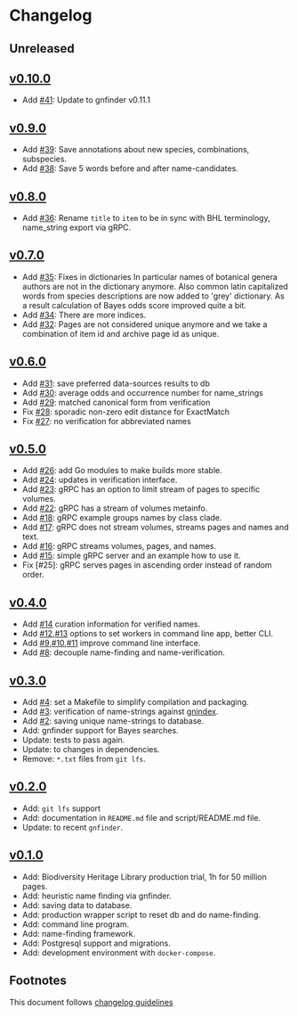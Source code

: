 # Changelog

## Unreleased

## [v0.10.0]

- Add [#41]: Update to gnfinder v0.11.1

## [v0.9.0]

- Add [#39]: Save annotations about new species, combinations, subspecies.
- Add [#38]: Save 5 words before and after name-candidates.

## [v0.8.0]

- Add [#36]: Rename `title` to `item` to be in sync with BHL terminology,
             name_string export via gRPC.

## [v0.7.0]

- Add [#35]: Fixes in dictionaries In particular names of botanical genera
             authors are not in the dictionary anymore. Also common latin
             capitalized words from species descriptions are now added to
             'grey' dictionary. As a result calculation of Bayes odds
             score improved quite a bit.
- Add [#34]: There are more indices.
- Add [#32]: Pages are not considered unique anymore and we take a combination
             of item id and archive page id as unique.


## [v0.6.0]

- Add [#31]: save preferred data-sources results to db
- Add [#30]: average odds and occurrence number for name_strings
- Add [#29]: matched canonical form from verification
- Fix [#28]: sporadic non-zero edit distance for ExactMatch
- Fix [#27]: no verification for abbreviated names

## [v0.5.0]

- Add [#26]: add Go modules to make builds more stable.
- Add [#24]: updates in verification interface.
- Add [#23]: gRPC has an option to limit stream of pages to specific volumes.
- Add [#22]: gRPC has a stream of volumes metainfo.
- Add [#18]: gRPC example groups names by class clade.
- Add [#17]: gRPC does not stream volumes, streams pages and names and text.
- Add [#16]: gRPC streams volumes, pages, and names.
- Add [#15]: simple gRPC server and an example how to use it.
- Fix [#25]: gRPC serves pages in ascending order instead of random order.

## [v0.4.0]

- Add [#14] curation information for verified names.
- Add [#12],[#13] options to set workers in command line app, better CLI.
- Add [#9],[#10],[#11] improve command line interface.
- Add [#8]: decouple name-finding and name-verification.

## [v0.3.0]

- Add [#4]: set a Makefile to simplify compilation and packaging.
- Add [#3]: verification of name-strings against [gnindex].
- Add [#2]: saving unique name-strings to database.
- Add: gnfinder support for Bayes searches.
- Update: tests to pass again.
- Update: to changes in dependencies.
- Remove: `*.txt` files from `git lfs`.

## [v0.2.0]

- Add: `git lfs` support
- Add: documentation in `README.md` file and script/README.md file.
- Update: to recent `gnfinder`.

## [v0.1.0]

- Add: Biodiversity Heritage Library production trial, 1h for 50 million pages.
- Add: heuristic name finding via gnfinder.
- Add: saving data to database.
- Add: production wrapper script to reset db and do name-finding.
- Add: command line program.
- Add: name-finding framework.
- Add: Postgresql support and migrations.
- Add: development environment with `docker-compose`.

## Footnotes

This document follows [changelog guidelines]

[v0.10.0]: https://github.com/gnames/bhlindex/compare/v0.9.0...v0.10.0
[v0.9.0]: https://github.com/gnames/bhlindex/compare/v0.8.0...v0.9.0
[v0.8.0]: https://github.com/gnames/bhlindex/compare/v0.7.0...v0.8.0
[v0.7.0]: https://github.com/gnames/bhlindex/compare/v0.6.0...v0.7.0
[v0.6.0]: https://github.com/gnames/bhlindex/compare/v0.5.0...v0.6.0
[v0.5.0]: https://github.com/gnames/bhlindex/compare/v0.4.0...v0.5.0
[v0.4.0]: https://github.com/gnames/bhlindex/compare/v0.3.0...v0.4.0
[v0.3.0]: https://github.com/gnames/bhlindex/compare/v0.2.0...v0.3.0
[v0.2.0]: https://github.com/gnames/bhlindex/compare/v0.1.0...v0.2.0
[v0.1.0]: https://github.com/gnames/bhlindex/tree/v0.1.0

[#42]: https://github.com/gnames/bhlindex/issues/42
[#41]: https://github.com/gnames/bhlindex/issues/41
[#40]: https://github.com/gnames/bhlindex/issues/40
[#39]: https://github.com/gnames/bhlindex/issues/39
[#38]: https://github.com/gnames/bhlindex/issues/38
[#37]: https://github.com/gnames/bhlindex/issues/37
[#36]: https://github.com/gnames/bhlindex/issues/36
[#35]: https://github.com/gnames/bhlindex/issues/35
[#34]: https://github.com/gnames/bhlindex/issues/34
[#33]: https://github.com/gnames/bhlindex/issues/33
[#32]: https://github.com/gnames/bhlindex/issues/32
[#31]: https://github.com/gnames/bhlindex/issues/31
[#30]: https://github.com/gnames/bhlindex/issues/30
[#29]: https://github.com/gnames/bhlindex/issues/29
[#28]: https://github.com/gnames/bhlindex/issues/28
[#27]: https://github.com/gnames/bhlindex/issues/27
[#26]: https://github.com/gnames/bhlindex/issues/26
[#24]: https://github.com/gnames/bhlindex/issues/24
[#23]: https://github.com/gnames/bhlindex/issues/23
[#22]: https://github.com/gnames/bhlindex/issues/22
[#18]: https://github.com/gnames/bhlindex/issues/18
[#17]: https://github.com/gnames/bhlindex/issues/17
[#16]: https://github.com/gnames/bhlindex/issues/16
[#15]: https://github.com/gnames/bhlindex/issues/15
[#14]: https://github.com/gnames/bhlindex/issues/14
[#13]: https://github.com/gnames/bhlindex/issues/13
[#12]: https://github.com/gnames/bhlindex/issues/12
[#11]: https://github.com/gnames/bhlindex/issues/11
[#10]: https://github.com/gnames/bhlindex/issues/10
[#9]: https://github.com/gnames/bhlindex/issues/9
[#8]: https://github.com/gnames/bhlindex/issues/8
[#4]: https://github.com/gnames/bhlindex/issues/4
[#3]: https://github.com/gnames/bhlindex/issues/3
[#2]: https://github.com/gnames/bhlindex/issues/2

[changelog guidelines]: https://github.com/olivierlacan/keep-a-changelog
[gnindex]: https://index.globalnames.org
